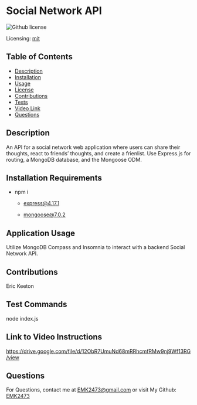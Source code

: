 # Social Network API
![Github license](https://img.shields.io/badge/mit-blue.svg)
 
Licensing: [mit](https://choosealicense.com/licenses/mit/)
    
## Table of Contents
  
- [Description](#description)
- [Installation](#installation-requirements)
- [Usage](#application-usage)
- [License](#licensing-information)
- [Contributions](#contributions)
- [Tests](#tests-commands)
- [Video Link](#link-to-video-instructions)
- [Questions](#questions)
  
## Description
An API for a social network web application where users can share their thoughts, react to friends’ thoughts, and create a frienlist. Use Express.js for routing, a MongoDB database, and the Mongoose ODM.
  
## Installation Requirements

- npm i
   - express@4.17.1

   - mongoose@7.0.2
  
## Application Usage
Utilize MongoDB Compass and Insomnia to interact with a backend Social Network API.
    
## Contributions
Eric Keeton
  
## Test Commands
node index.js
  
## Link to Video Instructions
https://drive.google.com/file/d/12ObR7UmuNd68mRRhcmfRMw9nj9Wf13RG/view
  
## Questions
For Questions, contact me at EMK2473@gmail.com or visit My Github: [EMK2473](https://github.com/EMK2473)
  
  